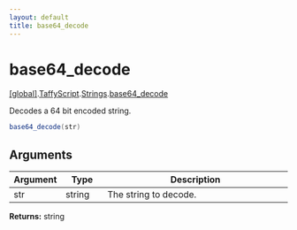 ```yaml
---
layout: default
title: base64_decode
---
```


# base64_decode

[\[global\]]({{site.baseurl}}/docs/).[TaffyScript]({{site.baseurl}}/docs/TaffyScript/).[Strings]({{site.baseurl}}/docs/TaffyScript/Strings/).[base64_decode]({{site.baseurl}}/docs/TaffyScript/Strings/base64_decode/)

Decodes a 64 bit encoded string.

```cs
base64_decode(str)
```

## Arguments

<table>
  <col width="15%">
  <col width="15%">
  <thead>
    <tr>
      <th>Argument</th>
      <th>Type</th>
      <th>Description</th>
    </tr>
  </thead>
  <tbody>
    <tr>
      <td>str</td>
      <td>string</td>
      <td>The string to decode.</td>
    </tr>
  </tbody>
</table>

**Returns:** string

